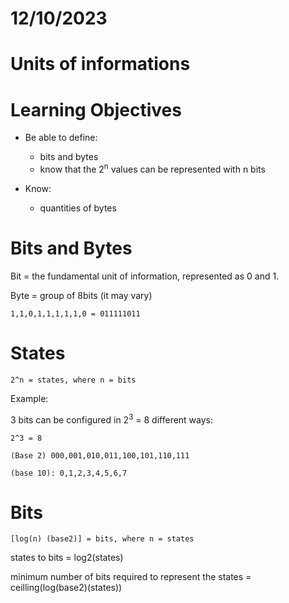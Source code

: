 
# 12/10/2023

# Units of informations

# Learning Objectives

- Be able to define:
    - bits and bytes
    - know that the 2<sup>n</sup> values can be represented with n bits

- Know:
    - quantities of bytes


# Bits and Bytes

Bit = the fundamental unit of information, represented as 0 and 1.

Byte = group of 8bits (it may vary)

    1,1,0,1,1,1,1,1,0 = 011111011

# States

    2^n = states, where n = bits

Example:

3 bits can be configured in 2<sup>3</sup> = 8 different ways:

    2^3 = 8

    (Base 2) 000,001,010,011,100,101,110,111

    (base 10): 0,1,2,3,4,5,6,7

# Bits

    [log(n) (base2)] = bits, where n = states

states to bits = log<base>2</base>(states)

minimum number of bits required to represent the states = ceilling(log(base2)(states))